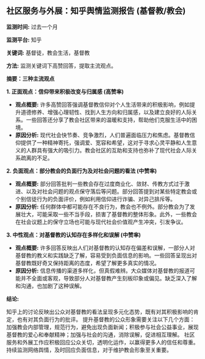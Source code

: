 ## 社区服务与外展：知乎舆情监测报告 (基督教/教会)

**监测时间:** 过去一个月

**监测平台:** 知乎

**关键词:** 基督徒，教会生活，基督教

**方法:** 监测关键词下高赞回答，提取主流观点。

**摘要：三种主流观点**

**1. 正面观点：信仰带来积极改变与归属感 (高赞率)**

* **观点概要:**  许多高赞回答强调基督教信仰对个人生活带来的积极影响，例如提升道德修养、增强心理韧性、找到人生方向和归属感，以及建立良好的人际关系。一些回答还分享了教会社区带来的温暖和支持，帮助他们克服生活中的困境。
* **原因分析:**  现代社会快节奏、竞争激烈，人们普遍面临压力和焦虑。基督教信仰提供了一种精神寄托，强调爱、宽容和希望，这对于寻求心灵平静和人生意义的人群具有强大的吸引力。教会社区的互助和支持也弥补了现代社会人际关系疏离的不足。

**2. 负面观点：部分教会的负面行为及对社会问题的看法 (中赞率)**

* **观点概要:**  部分回答批判一些教会存在过度商业化、敛财、传教方式过于激进、以及对社会问题的观点保守落后等问题。部分回答提到对某些特定教会或个别信徒行为的负面评价，例如利用信仰进行诈骗、对异己排斥等。
* **原因分析:**  任何群体中都可能存在不良行为，教会也不例外。部分教会为了发展壮大，可能采取一些不当手段，损害了基督教的整体形象。此外，一些教会在社会议题上的保守立场也可能与现代社会价值观产生冲突，引发争议。

**3. 中性观点：对基督教的认知存在多样化和误解 (中赞率)**

* **观点概要:**  许多回答反映出人们对基督教的认知存在偏差和误解，一部分人对基督教的教义和实践缺乏了解，容易受到负面信息的影响。一些回答呈现出对基督教既好奇又保持距离的态度，希望了解更多真实的情况。
* **原因分析:**  信息传播的渠道多样化，但真假难辨。大众媒体对基督教的报道可能并不全面或客观，导致部分人对基督教产生刻板印象或偏见。缺乏深入了解和沟通，也加剧了这种误解。


**结论:**

知乎上的讨论反映出公众对基督教的看法呈现多元化态势，既有对其积极影响的肯定，也有对其负面行为的批评。  提升基督教的公众形象需要关注以下几个方面：加强教会内部管理，规范行为，避免出现负面新闻；积极参与社会公益事业，展现基督教的爱心和奉献精神；加强与社会的沟通，消除误解，促进相互理解。  社区服务和外展工作应积极回应公众关切，透明化运作，以赢得更多人的信任和尊重。  持续监测网络舆情，及时回应负面信息，对于维护教会形象至关重要。

